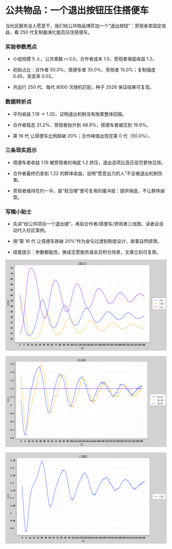 # 公共物品：一个退出按钮压住搭便车

当社区服务没人愿意干，我们给公共物品博弈加一个“退出按钮”：旁观者拿固定收益，看 250 代复制器演化能否压住搭便车。

### 实验参数亮点

- 小组规模 5 人，公共乘数 r=3.0，合作者成本 1.0，旁观者保底收益 1.2。

- 初始占比：合作者 50.0%、搭便车者 35.0%、旁观者 15.0%；复制强度 0.45，突变率 0.02。

- 共运行 250 代、每代 8000 次随机匹配，种子 2026 保证结果可复现。

### 数据转折点

- 平均收益 1.18 → 1.20，证明退出机制没有拖累整体回报。

- 合作者稳态 31.2%、旁观者抬升到 48.9%，搭便车者被压到 19.9%。

- 第 16 代 让搭便车比例跌破 20%；合作峰值出现在第 0 代（50.0%）。

### 三条现实启示

- 搭便车者收益 1.19 被旁观者的保底 1.2 挤压，退出选项比高压惩罚更快见效。

- 合作者最终仍拿到 1.22 的群体收益，说明“愿意出力的人”不会被退出机制伤害。

- 旁观者维持在约一半，是“软治理”里可复用的缓冲层：提供保底，不让群体崩盘。

### 写稿小贴士

- 先讲“给公共项目一个退出键”，再贴合作者/搭便车/旁观者三线图，读者会自动代入社区案例。

- 用“第 16 代 让搭便车跌破 20%”作为金句过渡到制度设计，故事自然顺滑。

- 结尾提示：参数都能改，换成志愿服务或会员积分场景，文章立刻可复用。

![策略占比演化](assets/public-goods/strategy-share.png)

![策略收益对比](assets/public-goods/strategy-payoff.png)

![群体平均收益](assets/public-goods/population-payoff.png)

